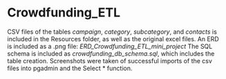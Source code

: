 # Crowdfunding_ETL

CSV files of the tables _campaign_, _category_, _subcategory_, and _contacts_ is included in the Resources folder, as well as the original excel files. 
An ERD is included as a .png file: _ERD_Crowdfunding_ETL_mini_project_
The SQL schema is included as _crowdfunding_db_schema.sql_, which includes the table creation. 
Screenshots were taken of successful imports of the csv files into pgadmin and the Select * function. 
